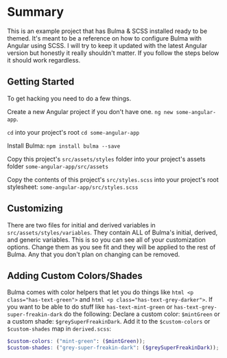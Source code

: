 # Summary

This is an example project that has Bulma & SCSS installed ready to be themed.  It's meant to be a reference on how to configure Bulma with Angular using SCSS.
I will try to keep it updated with the latest Angular version but honestly it really shouldn't matter.  If you follow the steps below it should work regardless.

## Getting Started

To get hacking you need to do a few things.

Create a new Angular project if you don't have one.  `ng new some-angular-app`.

`cd` into your project's root `cd some-angular-app`

Install Bulma: `npm install bulma --save`

Copy this project's `src/assets/styles` folder into your project's assets folder `some-angular-app/src/assets`

Copy the contents of this project's `src/styles.scss` into your project's root stylesheet: `some-angular-app/src/styles.scss`

## Customizing

There are two files for initial and derived variables in `src/assets/styles/variables`.  They contain ALL of Bulma's initial, derived, and generic variables.
This is so you can see all of your customization options.  Change them as you see fit and they will be applied to the rest of Bulma.
Any that you don't plan on changing can be removed.

## Adding Custom Colors/Shades
Bulma comes with color helpers that let you do things like `html <p class="has-text-green">` and `html <p class="has-text-grey-darker">`.
If you want to be able to do stuff like `has-text-mint-green` or `has-text-grey-super-freakin-dark` do the following:
Declare a custom color: `$mintGreen` or a custom shade: `$greySuperFreakinDark`.
Add it to the `$custom-colors` or `$custom-shades` map in `derived.scss`:
```scss
$custom-colors: ("mint-green": ($mintGreen));
$custom-shades: ("grey-super-freakin-dark": ($greySuperFreakinDark));
```
